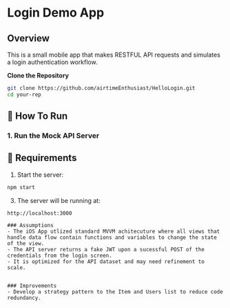 # Login Demo App

## Overview
This is a small mobile app that makes RESTFUL API requests and simulates a login authentication workflow.


**Clone the Repository**
   ```bash
   git clone https://github.com/airtimeEnthusiast/HelloLogin.git
   cd your-rep
   ```

## 🚀 How To Run

### 1. Run the Mock API Server

## 🔧 Requirements
	
1.	Start the server:

```bash
npm start
```

3.	The server will be running at:

```
http://localhost:3000

### Assumptions
- The iOS App utlized standard MVVM achitecuture where all views that handle data flow contain functions and variables to change the state of the view.
- The API server returns a fake JWT upon a sucessful POST of the credentials from the login screen.
- It is optimized for the API dataset and may need refinement to scale.


### Improvements
- Develop a strategy pattern to the Item and Users list to reduce code redundancy.

